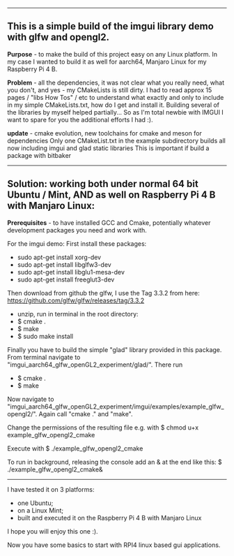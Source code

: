 ----
This is a simple build of the imgui library demo with glfw and opengl2.
----

**Purpose** - to make the build of this project easy on any Linux platform. In my case I wanted to build it as well for aarch64, Manjaro Linux for my Raspberry Pi 4 B. 

**Problem** - all the dependencies, it was not clear what you really need, what you don't, and yes - my CMakeLists is still dirty.
I had to read approx 15 pages / "libs How Tos" / etc to understand what exactly and only to include in my simple CMakeLists.txt, how do I get and install it.
Building several of the libraries by myself helped partially...
So as I'm total newbie with IMGUI I want to spare for you the additional efforts I had :).

**update** - cmake evolution, new toolchains for cmake and meson for dependencies
Only one CMakeList.txt in the example subdirectory builds all now including imgui and glad static libraries
This is important if build a package with bitbaker


----
Solution: working both under normal 64 bit Ubuntu / Mint, AND as well on Raspberry Pi 4 B with Manjaro Linux:
----
**Prerequisites** - to have installed GCC and Cmake, potentially whatever development packages you need and work with.

For the imgui demo: First install these packages:
 - sudo apt-get install xorg-dev
 - sudo apt-get install libglfw3-dev
 - sudo apt-get install libglu1-mesa-dev
 - sudo apt-get install freeglut3-dev

Then download from github the glfw, I use the Tag 3.3.2 from here:
https://github.com/glfw/glfw/releases/tag/3.3.2
 - unzip, run in terminal in the root directory:
 - $ cmake .
 - $ make 
 - $ sudo make install

Finally you have to build the simple "glad" library provided in this package. From terminal navigate to "imgui_aarch64_glfw_openGL2_experiment/glad/".
There run 
 - $ cmake .
 - $ make 

Now navigate to "imgui_aarch64_glfw_openGL2_experiment/imgui/examples/example_glfw_opengl2/".
Again call "cmake ." and "make".

Change the permissions of the resulting file e.g. with 
$ chmod u+x example_glfw_opengl2_cmake

Execute with $ ./example_glfw_opengl2_cmake

To run in background, releasing the console add an & at the end like this:
$ ./example_glfw_opengl2_cmake&

----------------------------
I have tested it on 3 platforms:
- one Ubuntu; 
- on a Linux Mint; 
- built and executed it on the Raspberry Pi 4 B with Manjaro Linux
    
I hope you will enjoy this one :).

Now you have some basics to start with RPI4 linux based gui applications.
